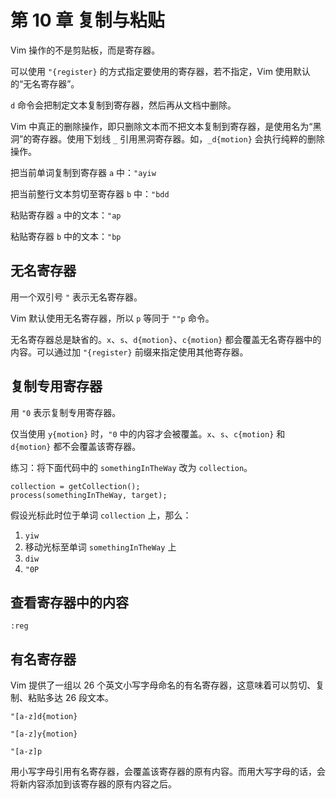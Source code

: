 # 第 10 章 复制与粘贴

Vim 操作的不是剪贴板，而是寄存器。

可以使用 `"{register}` 的方式指定要使用的寄存器，若不指定，Vim 使用默认的“无名寄存器”。

`d` 命令会把制定文本复制到寄存器，然后再从文档中删除。

Vim 中真正的删除操作，即只删除文本而不把文本复制到寄存器，是使用名为“黑洞”的寄存器。使用下划线 `_` 引用黑洞寄存器。如，`_d{motion}` 会执行纯粹的删除操作。

把当前单词复制到寄存器 `a` 中：`"ayiw`

把当前整行文本剪切至寄存器 `b` 中：`"bdd`

粘贴寄存器 `a` 中的文本：`"ap`

粘贴寄存器 `b` 中的文本：`"bp`

## 无名寄存器

用一个双引号 `"` 表示无名寄存器。

Vim 默认使用无名寄存器，所以 `p` 等同于 `""p` 命令。

无名寄存器总是缺省的。`x`、`s`、`d{motion}`、`c{motion}` 都会覆盖无名寄存器中的内容。可以通过加 `"{register}` 前缀来指定使用其他寄存器。

## 复制专用寄存器

用 `"0` 表示复制专用寄存器。

仅当使用 `y{motion}` 时，`"0` 中的内容才会被覆盖。`x`、`s`、`c{motion}` 和 `d{motion}` 都不会覆盖该寄存器。

练习：将下面代码中的 `somethingInTheWay` 改为 `collection`。

```
collection = getCollection();
process(somethingInTheWay, target);
```

假设光标此时位于单词 `collection` 上，那么：

1. `yiw`
2. 移动光标至单词 `somethingInTheWay` 上
3. `diw`
4. `"0P`

## 查看寄存器中的内容

`:reg`


## 有名寄存器

Vim 提供了一组以 26 个英文小写字母命名的有名寄存器，这意味着可以剪切、复制、粘贴多达 26 段文本。

`"[a-z]d{motion}`

`"[a-z]y{motion}`

`"[a-z]p`

用小写字母引用有名寄存器，会覆盖该寄存器的原有内容。而用大写字母的话，会将新内容添加到该寄存器的原有内容之后。





